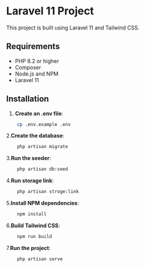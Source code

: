 # Laravel 11 Project

This project is built using Laravel 11 and Tailwind CSS.

## Requirements

- PHP 8.2 or higher
- Composer
- Node.js and NPM
- Laravel 11

## Installation

1. **Create an .env file**:
```bash
    cp .env.example .env
```
2.**Create the database**:
```bash
    php artisan migrate
```

3.**Run the seeder**:
```bash
    php artisan db:seed
```

4.**Run storage link**:
```bash
    php artisan stroge:link
```

5.**Install NPM dependencies**:
```bash
    npm install
```
    
6.**Build Tailwind CSS**:
```bash
    npm run build
```
    
7.**Run the project**:
```bash
    php artisan serve
```

